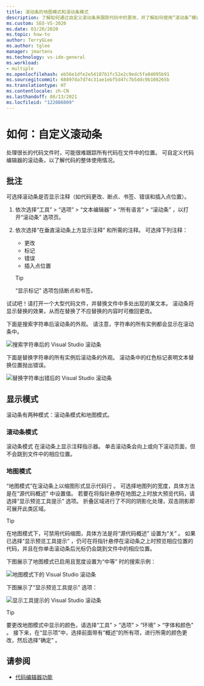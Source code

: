 ```yaml
---
title: 滚动条的地图模式和滚动条模式
description: 了解如何通过自定义滚动条来跟踪代码中的更改，并了解如何使用“滚动条”模式和“地图”模式。
ms.custom: SEO-VS-2020
ms.date: 03/20/2020
ms.topic: how-to
author: TerryGLee
ms.author: tglee
manager: jmartens
ms.technology: vs-ide-general
ms.workload:
- multiple
ms.openlocfilehash: eb56e1dfe2e5410761fc52e2c9edc5fa04095b91
ms.sourcegitcommit: 68897da7d74c31ae1ebf5d47c7b5ddc9b108265b
ms.translationtype: HT
ms.contentlocale: zh-CN
ms.lasthandoff: 08/13/2021
ms.locfileid: "122086009"
---
```

# <a name="how-to-customize-the-scroll-bar"></a>如何：自定义滚动条

处理很长的代码文件时，可能很难跟踪所有代码在文件中的位置。 可自定义代码编辑器的滚动条，以了解代码的整体使用情况。

## <a name="annotations"></a>批注

可选择滚动条是否显示注释（如代码更改、断点、书签、错误和插入点位置）。

   1. 依次选择“工具”   > “选项”   > “文本编辑器”   > “所有语言”   > “滚动条”  ，以打开“滚动条”  选项页。

   2. 依次选择“在垂直滚动条上方显示注释”  和所需的注释。 可选择下列注释：

      - 更改
      - 标记
      - 错误
      - 插入点位置

      > [!TIP]
      > “显示标记”  选项包括断点和书签。

试试吧！请打开一个大型代码文件，并替换文件中多处出现的某文本。 滚动条将显示替换的效果，从而在替换了不应替换的内容时可撤回更改。

下面是搜索字符串后滚动条的外观。 请注意，字符串的所有实例都会显示在滚动条中。

![搜索字符串后的 Visual Studio 滚动条](../ide/media/enhancedscrollbarsearch.png)

下面是替换字符串的所有实例后滚动条的外观。 滚动条中的红色标记表明文本替换位置抛出错误。

![替换字符串出错后的 Visual Studio 滚动条](../ide/media/enhancedscrollbarreplace.png)

## <a name="display-modes"></a>显示模式

滚动条有两种模式：滚动条模式和地图模式。

### <a name="bar-mode"></a>滚动条模式

滚动条模式  在滚动条上显示注释指示器。 单击滚动条会向上或向下滚动页面，但不会跳到文件中的相应位置。

### <a name="map-mode"></a>地图模式

“地图模式”在滚动条上以缩图形式显示代码行  。 可选择地图列的宽度，具体方法是在“源代码概述”  中设置值。 若要在将指针悬停在地图之上时放大预览代码，请选择“显示预览工具提示”  选项。 折叠区域进行了不同的阴影化处理，双击阴影即可展开此类区域。

> [!TIP]
> 在地图模式下，可禁用代码缩图，具体方法是将“源代码概述”  设置为“关”  。 如果已选择“显示预览工具提示”  ，仍可在将指针悬停在滚动条之上时预览相应位置的代码，并且在你单击滚动条后光标仍会跳到文件中的相应位置。

下图展示了地图模式已启用且宽度设置为“中等”  时的搜索示例：

![地图模式下的 Visual Studio 滚动条](../ide/media/enhancedscrollbar.png)

下图展示了“显示预览工具提示”  选项：

![显示工具提示的 Visual Studio 滚动条](../ide/media/enhancedscrollbarsearchtooltip.png)

> [!TIP]
> 要更改地图模式中显示的颜色，请选择“工具” > “选项” > “环境” > “字体和颜色”     。 接下来，在“显示项”中，选择前面带有“概述”的所有项，进行所需的颜色更改，然后选择“确定”   。

## <a name="see-also"></a>请参阅

- [代码编辑器功能](../ide/writing-code-in-the-code-and-text-editor.md)

